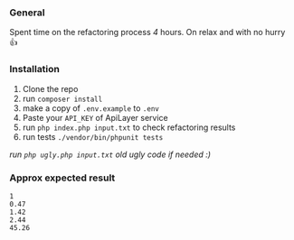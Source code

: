 ### General
Spent time on the refactoring process *4* hours.
On relax and with no hurry 👍

### Installation
1. Clone the repo
2. run `composer install`
3. make a copy of `.env.example` to `.env`
4. Paste your `API_KEY` of ApiLayer service
5. run `php index.php input.txt` to check refactoring results
6. run tests `./vendor/bin/phpunit tests`

*run `php ugly.php input.txt` old ugly code if needed :)*

### Approx expected result
```text
1
0.47
1.42
2.44
45.26
```
